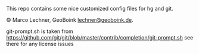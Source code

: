 This repo contains some nice customized config files for hg and git.

&copy; Marco Lechner, GeoBoink <lechner@geoboink.de>.

git-prompt.sh is taken from
https://github.com/git/git/blob/master/contrib/completion/git-prompt.sh
see there for any license issues
